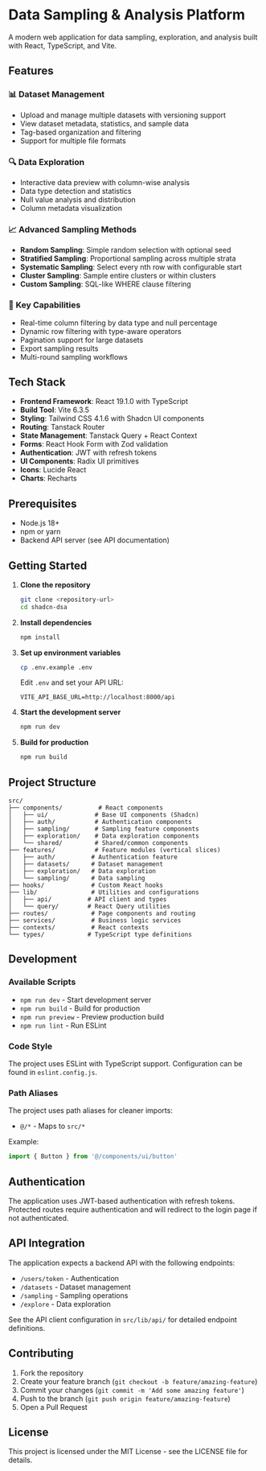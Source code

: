 # Data Sampling & Analysis Platform

A modern web application for data sampling, exploration, and analysis built with React, TypeScript, and Vite.

## Features

### 📊 Dataset Management
- Upload and manage multiple datasets with versioning support
- View dataset metadata, statistics, and sample data
- Tag-based organization and filtering
- Support for multiple file formats

### 🔍 Data Exploration
- Interactive data preview with column-wise analysis
- Data type detection and statistics
- Null value analysis and distribution
- Column metadata visualization

### 📈 Advanced Sampling Methods
- **Random Sampling**: Simple random selection with optional seed
- **Stratified Sampling**: Proportional sampling across multiple strata
- **Systematic Sampling**: Select every nth row with configurable start
- **Cluster Sampling**: Sample entire clusters or within clusters
- **Custom Sampling**: SQL-like WHERE clause filtering

### 🎯 Key Capabilities
- Real-time column filtering by data type and null percentage
- Dynamic row filtering with type-aware operators
- Pagination support for large datasets
- Export sampling results
- Multi-round sampling workflows

## Tech Stack

- **Frontend Framework**: React 19.1.0 with TypeScript
- **Build Tool**: Vite 6.3.5
- **Styling**: Tailwind CSS 4.1.6 with Shadcn UI components
- **Routing**: Tanstack Router
- **State Management**: Tanstack Query + React Context
- **Forms**: React Hook Form with Zod validation
- **Authentication**: JWT with refresh tokens
- **UI Components**: Radix UI primitives
- **Icons**: Lucide React
- **Charts**: Recharts

## Prerequisites

- Node.js 18+ 
- npm or yarn
- Backend API server (see API documentation)

## Getting Started

1. **Clone the repository**
   ```bash
   git clone <repository-url>
   cd shadcn-dsa
   ```

2. **Install dependencies**
   ```bash
   npm install
   ```

3. **Set up environment variables**
   ```bash
   cp .env.example .env
   ```
   
   Edit `.env` and set your API URL:
   ```
   VITE_API_BASE_URL=http://localhost:8000/api
   ```

4. **Start the development server**
   ```bash
   npm run dev
   ```

5. **Build for production**
   ```bash
   npm run build
   ```

## Project Structure

```
src/
├── components/          # React components
│   ├── ui/             # Base UI components (Shadcn)
│   ├── auth/           # Authentication components
│   ├── sampling/       # Sampling feature components
│   ├── exploration/    # Data exploration components
│   └── shared/         # Shared/common components
├── features/           # Feature modules (vertical slices)
│   ├── auth/          # Authentication feature
│   ├── datasets/      # Dataset management
│   ├── exploration/   # Data exploration
│   └── sampling/      # Data sampling
├── hooks/             # Custom React hooks
├── lib/               # Utilities and configurations
│   ├── api/          # API client and types
│   └── query/        # React Query utilities
├── routes/            # Page components and routing
├── services/          # Business logic services
├── contexts/          # React contexts
└── types/            # TypeScript type definitions
```

## Development

### Available Scripts

- `npm run dev` - Start development server
- `npm run build` - Build for production
- `npm run preview` - Preview production build
- `npm run lint` - Run ESLint

### Code Style

The project uses ESLint with TypeScript support. Configuration can be found in `eslint.config.js`.

### Path Aliases

The project uses path aliases for cleaner imports:
- `@/*` - Maps to `src/*`

Example:
```typescript
import { Button } from '@/components/ui/button'
```

## Authentication

The application uses JWT-based authentication with refresh tokens. Protected routes require authentication and will redirect to the login page if not authenticated.

## API Integration

The application expects a backend API with the following endpoints:
- `/users/token` - Authentication
- `/datasets` - Dataset management
- `/sampling` - Sampling operations
- `/explore` - Data exploration

See the API client configuration in `src/lib/api/` for detailed endpoint definitions.

## Contributing

1. Fork the repository
2. Create your feature branch (`git checkout -b feature/amazing-feature`)
3. Commit your changes (`git commit -m 'Add some amazing feature'`)
4. Push to the branch (`git push origin feature/amazing-feature`)
5. Open a Pull Request

## License

This project is licensed under the MIT License - see the LICENSE file for details.